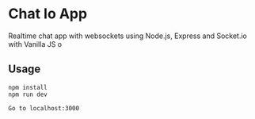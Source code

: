 # Chat Io App
Realtime chat app with websockets using Node.js, Express and Socket.io with Vanilla JS o
## Usage
```
npm install
npm run dev

Go to localhost:3000
```


